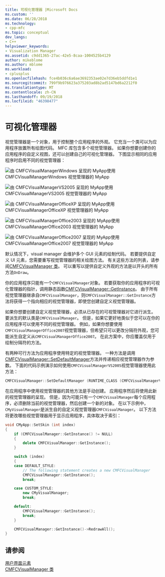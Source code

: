 ```yaml
---
title: 可视化管理器 |Microsoft Docs
ms.custom: ''
ms.date: 06/28/2018
ms.technology:
- cpp-mfc
ms.topic: conceptual
dev_langs:
- C++
helpviewer_keywords:
- Visualization Manager
ms.assetid: c9dd1365-27ac-42e5-8caa-1004525b4129
author: mikeblome
ms.author: mblome
ms.workload:
- cplusplus
ms.openlocfilehash: fce4b036c6a6ae3692353ae02e7d36eb5ddfd1e1
ms.sourcegitcommit: 799f9b976623a375203ad8b2ad5147bd6a2212f0
ms.translationtype: MT
ms.contentlocale: zh-CN
ms.lasthandoff: 09/19/2018
ms.locfileid: "46398477"
---
```

# <a name="visualization-manager"></a>可视化管理器

视觉管理器是一个对象，用于控制整个应用程序的外观。 它充当一个类可以为应用程序放置所有绘图代码。 MFC 库包含多个视觉管理器。 如果你想要创建你的应用程序的自定义视图，还可以创建自己的可视化管理器。 下图显示相同的应用程序时启用不同的视觉管理器：

![由 CMFCVisualManagerWindows 呈现的 MyApp](../mfc/media/vmwindows.png "vmwindows")使用 CMFCVisualManagerWindows 视觉管理器的 MyApp

![由 CMFCVisualManagerVS2005 呈现的 MyApp](../mfc/media/vmvs2005.png "vmvs2005")使用 CMFCVisualManagerVS2005 视觉管理器的 MyApp

![由 CMFCVisualManagerOfficeXP 呈现的 MyApp](../mfc/media/vmofficexp.png "vmofficexp")使用 CMFCVisualManagerOfficeXP 视觉管理器的 MyApp

![由 CMFCVisualManagerOffice2003 呈现的 MyApp](../mfc/media/vmoffice2003.png "vmoffice2003")使用 CMFCVisualManagerOffice2003 视觉管理器的 MyApp

![由 CMFCVisualManagerOffice2007 呈现的 MyApp](../mfc/media/msoffice2007.png "msoffice2007")使用 CMFCVisualManagerOffice2007 视觉管理器的 MyApp

默认情况下，visual manager 会维护多个 GUI 元素的绘制代码。 若要提供自定义 UI 元素，您需要重写视觉管理器的相关绘图方法。 有关这些方法的列表，请参阅[CMFCVisualManager 类](../mfc/reference/cmfcvisualmanager-class.md)。 可以重写以提供自定义外观的方法是以开头的所有方法`OnDraw`。

你的应用程序只能有一个`CMFCVisualManager`对象。 若要获取你的应用程序的可视化管理器的指针，调用静态函数[CMFCVisualManager::GetInstance](../mfc/reference/cmfcvisualmanager-class.md#getinstance)。 由于所有视觉管理器继承自`CMFCVisualManager`，则`CMFCVisualManager::GetInstance`方法将获得一个指向相应的视觉管理器，即使您创建自定义视觉管理器。

如果你想要创建自定义视觉管理器，必须从已存在的可视管理器对它进行派生。 要派生的默认类是`CMFCVisualManager`。 但是，如果它更好地类似于您可以在你的应用程序可以使用不同的视觉管理器。 例如，如果你想要使用`CMFCVisualManagerOffice2007`视觉管理器，但希望只可以更改分隔符外观，您可能派生自定义从`CMFCVisualManagerOffice2007`。 在此方案中，你应覆盖仅用于绘制分隔符的方法。

有两种可行方法为应用程序使用特定的视觉管理器。 一种方法是调用[CMFCVisualManager::SetDefaultManager](../mfc/reference/cmfcvisualmanager-class.md#setdefaultmanager)方法并传递相应视觉管理器作为参数。 下面的代码示例演示如何使用`CMFCVisualManagerVS2005`视觉管理器使用此方法：

```cpp
CMFCVisualManager::SetDefaultManager (RUNTIME_CLASS (CMFCVisualManagerVS2005));
```

在应用程序中使用视觉管理器的其他方法是手动创建。 应用程序然后将使用此新的视觉管理器的呈现。 但是，因为可能只有一个`CMFCVisualManager`每个应用程序，必须删除当前的视觉管理器，然后创建一个新的对象。 在以下示例中，`CMyVisualManager`是派生自的自定义视觉管理器`CMFCVisualManager`。 以下方法将更改哪些视觉管理器用于显示应用程序，具体取决于索引：

```cpp
void CMyApp::SetSkin (int index)
{
    if (CMFCVisualManager::GetInstance() != NULL)
    {
        delete CMFCVisualManager::GetInstance();
    }

    switch (index)
    {
    case DEFAULT_STYLE:
        // The following statement creates a new CMFCVisualManager
        CMFCVisualManager::GetInstance();
        break;

    case CUSTOM_STYLE:
        new CMyVisualManager;
        break;

    default:
        CMFCVisualManager::GetInstance();
        break;
    }

    CMFCVisualManager::GetInstance()->RedrawAll();
}
```

## <a name="see-also"></a>请参阅

[用户界面元素](../mfc/user-interface-elements-mfc.md)<br/>
[CMFCVisualManager 类](../mfc/reference/cmfcvisualmanager-class.md)
